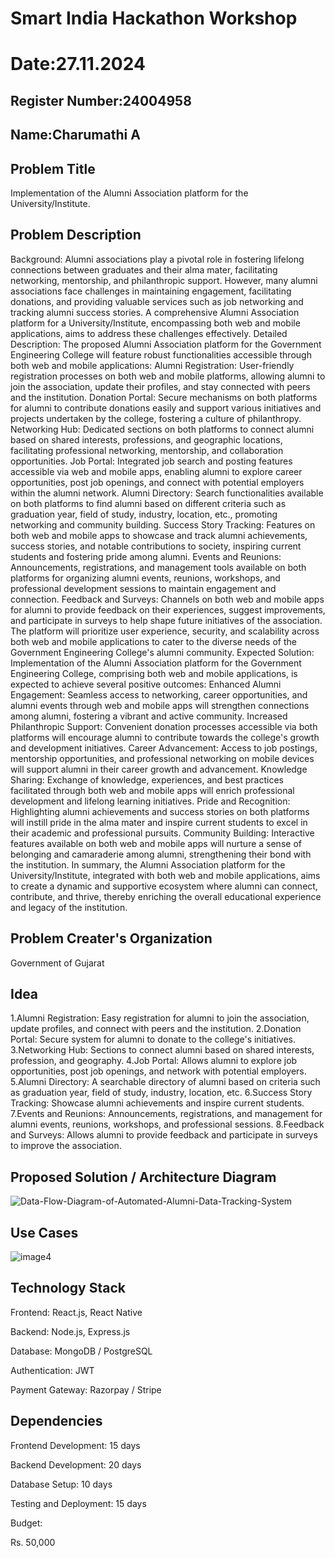# Smart India Hackathon Workshop
# Date:27.11.2024
## Register Number:24004958
## Name:Charumathi A
## Problem Title
Implementation of the Alumni Association platform for the University/Institute.
## Problem Description
Background: Alumni associations play a pivotal role in fostering lifelong connections between graduates and their alma mater, facilitating networking, mentorship, and philanthropic support. However, many alumni associations face challenges in maintaining engagement, facilitating donations, and providing valuable services such as job networking and tracking alumni success stories. A comprehensive Alumni Association platform for a University/Institute, encompassing both web and mobile applications, aims to address these challenges effectively. Detailed Description: The proposed Alumni Association platform for the Government Engineering College will feature robust functionalities accessible through both web and mobile applications: Alumni Registration: User-friendly registration processes on both web and mobile platforms, allowing alumni to join the association, update their profiles, and stay connected with peers and the institution. Donation Portal: Secure mechanisms on both platforms for alumni to contribute donations easily and support various initiatives and projects undertaken by the college, fostering a culture of philanthropy. Networking Hub: Dedicated sections on both platforms to connect alumni based on shared interests, professions, and geographic locations, facilitating professional networking, mentorship, and collaboration opportunities. Job Portal: Integrated job search and posting features accessible via web and mobile apps, enabling alumni to explore career opportunities, post job openings, and connect with potential employers within the alumni network. Alumni Directory: Search functionalities available on both platforms to find alumni based on different criteria such as graduation year, field of study, industry, location, etc., promoting networking and community building. Success Story Tracking: Features on both web and mobile apps to showcase and track alumni achievements, success stories, and notable contributions to society, inspiring current students and fostering pride among alumni. Events and Reunions: Announcements, registrations, and management tools available on both platforms for organizing alumni events, reunions, workshops, and professional development sessions to maintain engagement and connection. Feedback and Surveys: Channels on both web and mobile apps for alumni to provide feedback on their experiences, suggest improvements, and participate in surveys to help shape future initiatives of the association. The platform will prioritize user experience, security, and scalability across both web and mobile applications to cater to the diverse needs of the Government Engineering College's alumni community. Expected Solution: Implementation of the Alumni Association platform for the Government Engineering College, comprising both web and mobile applications, is expected to achieve several positive outcomes: Enhanced Alumni Engagement: Seamless access to networking, career opportunities, and alumni events through web and mobile apps will strengthen connections among alumni, fostering a vibrant and active community. Increased Philanthropic Support: Convenient donation processes accessible via both platforms will encourage alumni to contribute towards the college's growth and development initiatives. Career Advancement: Access to job postings, mentorship opportunities, and professional networking on mobile devices will support alumni in their career growth and advancement. Knowledge Sharing: Exchange of knowledge, experiences, and best practices facilitated through both web and mobile apps will enrich professional development and lifelong learning initiatives. Pride and Recognition: Highlighting alumni achievements and success stories on both platforms will instill pride in the alma mater and inspire current students to excel in their academic and professional pursuits. Community Building: Interactive features available on both web and mobile apps will nurture a sense of belonging and camaraderie among alumni, strengthening their bond with the institution. In summary, the Alumni Association platform for the University/Institute, integrated with both web and mobile applications, aims to create a dynamic and supportive ecosystem where alumni can connect, contribute, and thrive, thereby enriching the overall educational experience and legacy of the institution.
## Problem Creater's Organization
Government of Gujarat

## Idea
1.Alumni Registration: Easy registration for alumni to join the association, update profiles, and connect with peers and the institution.
2.Donation Portal: Secure system for alumni to donate to the college's initiatives.
3.Networking Hub: Sections to connect alumni based on shared interests, profession, and geography.
4.Job Portal: Allows alumni to explore job opportunities, post job openings, and network with potential employers.
5.Alumni Directory: A searchable directory of alumni based on criteria such as graduation year, field of study, industry, location, etc.
6.Success Story Tracking: Showcase alumni achievements and inspire current students.
7.Events and Reunions: Announcements, registrations, and management for alumni events, reunions, workshops, and professional sessions.
8.Feedback and Surveys: Allows alumni to provide feedback and participate in surveys to improve the association.

## Proposed Solution / Architecture Diagram

![Data-Flow-Diagram-of-Automated-Alumni-Data-Tracking-System](https://github.com/user-attachments/assets/4d7b737f-2323-40e5-8146-5f60a46e712f)


## Use Cases
![image4](https://github.com/user-attachments/assets/615534e2-ed9c-425e-806e-f3a77c675cac)


## Technology Stack
Frontend: React.js, React Native

Backend: Node.js, Express.js

Database: MongoDB / PostgreSQL

Authentication: JWT

Payment Gateway: Razorpay / Stripe


## Dependencies
Frontend Development: 15 days

Backend Development: 20 days

Database Setup: 10 days

Testing and Deployment: 15 days

Budget:

Rs. 50,000




